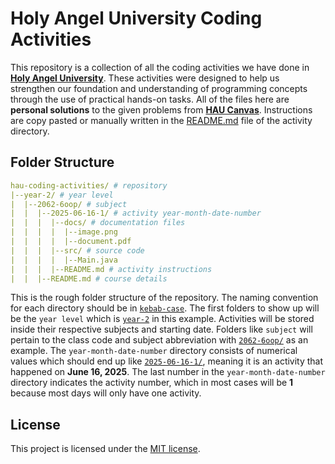 # Holy Angel University Coding Activities

This repository is a collection of all the coding activities we have done in [**Holy Angel University**](https://www.hau.edu.ph/). These activities were designed to help us strengthen our foundation and understanding of programming concepts through the use of practical hands-on tasks. All of the files here are **personal solutions** to the given problems from [**HAU Canvas**](https://hau.instructure.com/). Instructions are copy pasted or manually written in the [README.md](https://docs.github.com/en/get-started/writing-on-github/getting-started-with-writing-and-formatting-on-github/basic-writing-and-formatting-syntax) file of the activity directory.

## Folder Structure

```yaml
hau-coding-activities/ # repository
|--year-2/ # year level
|  |--2062-6oop/ # subject
|  |  |--2025-06-16-1/ # activity year-month-date-number
|  |  |  |--docs/ # documentation files
|  |  |  |  |--image.png
|  |  |  |  |--document.pdf
|  |  |  |--src/ # source code
|  |  |  |  |--Main.java
|  |  |  |--README.md # activity instructions
|  |  |--README.md # course details
```

This is the rough folder structure of the repository. The naming convention for each directory should be in [`kebab-case`](https://developer.mozilla.org/en-US/docs/Glossary/Kebab_case). The first folders to show up will be the `year level` which is [`year-2`](./year-2/) in this example. Activities will be stored inside their respective subjects and starting date. Folders like `subject` will pertain to the class code and subject abbreviation with [`2062-6oop/`](./year-2/2062-6oop/) as an example. The `year-month-date-number` directory consists of numerical values which should end up like [`2025-06-16-1/`](./year-2/2062-6oop/2025-06-16/), meaning it is an activity that happened on **June 16, 2025**. The last number in the `year-month-date-number` directory indicates the activity number, which in most cases will be **1** because most days will only have one activity.

## License

This project is licensed under the [MIT license](./LICENSE).

